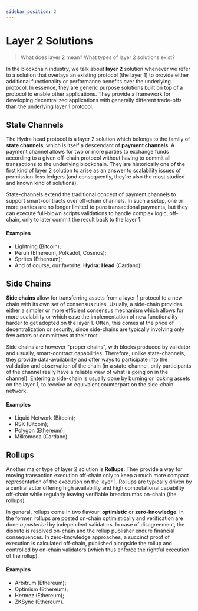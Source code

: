 ```yaml
---
sidebar_position: 2
---
```


# Layer 2 Solutions

> What does layer 2 mean? What types of layer 2 solutions exist? 

In the blockchain industry, we talk about **layer 2** solution whenever we refer to a solution that overlays an existing protocol (the layer 1) to provide either additional functionality or performance benefits over the underlying protocol. In essence, they are generic purpose solutions built on top of a protocol to enable other applications. They provide a framework for developing decentralized applications with generally different trade-offs than the underlying layer 1 protocol.

## State Channels

The Hydra head protocol is a layer 2 solution which belongs to the family of **state channels**, which is itself a descendant of **payment channels**. A payment channel allows for two or more parties to exchange funds according to a given off-chain protocol without having to commit all transactions to the underlying blockchain. They are historically one of the first kind of layer 2 solution to arise as an answer to scalability issues of permission-less ledgers (and consequently, they're also the most studied and known kind of solutions).

State-channels extend the traditional concept of payment channels to support smart-contracts over off-chain channels. In such a setup, one or more parties are no longer limited to pure transactional payments, but they can execute full-blown scripts validations to handle complex logic, off-chain, only to later commit the result back to the layer 1. 

#### Examples

- Lightning (Bitcoin);
- Perun (Ethereum, Polkadot, Cosmos);
- Sprites (Ethereum);
- And of course, our favorite: **Hydra: Head** (Cardano)!

## Side Chains

**Side chains** allow for transferring assets from a layer 1 protocol to a new chain with its own set of consensus rules. Usually, a side-chain provides either a simpler or more efficient consensus mechanism which allows for more scalability or which ease the implementation of new functionality harder to get adopted on the layer 1. Often, this comes at the price of decentralization or security, since side-chains are typically involving only few actors or committees at their root. 

Side chains are however "proper chains", with blocks produced by validator and usually, smart-contract capabilities. Therefore, unlike state-channels, they provide data-availability and offer ways to participate into the validation and observation of the chain (in a state-channel, only participants of the channel really have a reliable view of what is going on in the channel). Entering a side-chain is usually done by burning or locking assets on the layer 1, to receive an equivalent counterpart on the side-chain network. 

#### Examples

- Liquid Network (Bitcoin);
- RSK (Bitcoin);
- Polygon (Ethereum);
- Milkomeda (Cardano).

## Rollups

Another major type of layer 2 solution is **Rollups**. They provide a way for moving transaction execution off-chain only to keep a much more compact representation of the execution on the layer 1. Rollups are typically driven by a central actor offering high availability and high computational capability off-chain while regularly leaving verifiable breadcrumbs on-chain (the rollups).

In general, rollups come in two flavour: **optimistic** or **zero-knowledge**. In the former, rollups are posted on-chain optimistically and verification are done _a posteriori_ by independent validators. In case of disagreement, the dispute is resolved on-chain and the rollup publisher endure financial consequences. In zero-knowledge approaches, a succinct proof of execution is calculated off-chain, published alongside the rollup and controlled by on-chain validators (which thus enforce the rightful execution of the rollup). 

#### Examples

- Arbitrum (Ethereum);
- Optimism (Ethereum);
- Hermez (Ethereum);
- ZKSync (Ethereum).

